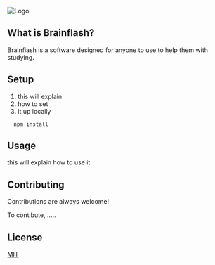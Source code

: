 
![Logo](https://i.ibb.co/sF3Wjg3/bf.jpg)

## What is Brainflash?

Brainfiash is a software designed for anyone to use to help them with studying. 

## Setup

1. this will explain 
2. how to set
3. it up locally

```
  npm install
```

## Usage

this will explain how to use it. 

## Contributing

Contributions are always welcome!

To contibute, .....

## License

[MIT](https://choosealicense.com/licenses/mit/)

